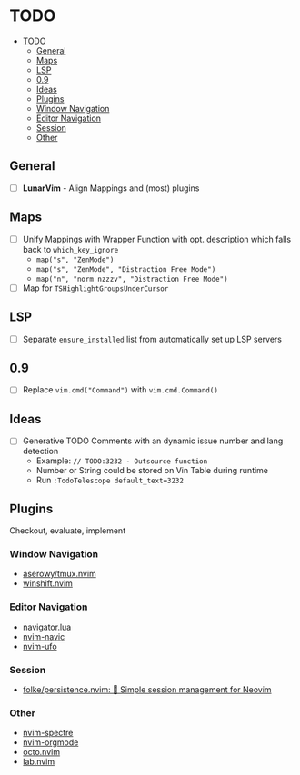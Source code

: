 # TODO

<!--toc:start-->

- [TODO](#todo)
  - [General](#general)
  - [Maps](#maps)
  - [LSP](#lsp)
  - [0.9](#09)
  - [Ideas](#ideas)
  - [Plugins](#plugins)
  - [Window Navigation](#window-navigation)
  - [Editor Navigation](#editor-navigation)
  - [Session](#session)
  - [Other](#other)
  <!--toc:end-->

## General

- [ ] **LunarVim** - Align Mappings and (most) plugins

## Maps

- [ ] Unify Mappings with Wrapper Function with opt. description which falls back to `which_key_ignore`
  - `map("s", "ZenMode")`
  - `map("s", "ZenMode", "Distraction Free Mode")`
  - `map("n", "norm nzzzv", "Distraction Free Mode")`
- [ ] Map for `TSHighlightGroupsUnderCursor`

## LSP

- [ ] Separate `ensure_installed` list from automatically set up LSP servers

## 0.9

- [ ] Replace `vim.cmd("Command")` with `vim.cmd.Command()`

## Ideas

- [ ] Generative TODO Comments with an dynamic issue number and lang detection
  - Example: `// TODO:3232 - Outsource function`
  - Number or String could be stored on Vin Table during runtime
  - Run `:TodoTelescope default_text=3232`

## Plugins

Checkout, evaluate, implement

### Window Navigation

- [aserowy/tmux.nvim](https://github.com/aserowy/tmux.nvim)
- [winshift.nvim](https://github.com/sindrets/winshift.nvim)

### Editor Navigation

- [navigator.lua](https://github.com/ray-x/navigator.lua)
- [nvim-navic](https://github.com/SmiteshP/nvim-navic)
- [nvim-ufo](https://github.com/kevinhwang91/nvim-ufo)

### Session

- [folke/persistence.nvim: 💾 Simple session management for Neovim](https://github.com/folke/persistence.nvim)

### Other

- [nvim-spectre](https://github.com/nvim-pack/nvim-spectre)
- [nvim-orgmode](https://github.com/nvim-orgmode/orgmode)
- [octo.nvim](https://github.com/pwntester/octo.nvim)
- [lab.nvim](https://github.com/0x100101/lab.nvim)
